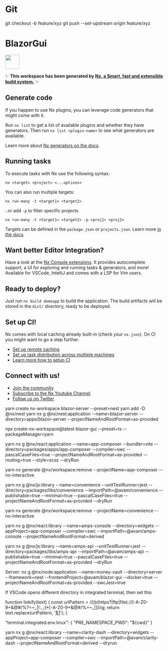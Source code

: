 # Git

git checkout -b feature/xyz
git push --set-upstream origin feature/xyz

# BlazorGui

<a alt="Nx logo" href="https://nx.dev" target="_blank" rel="noreferrer"><img src="https://raw.githubusercontent.com/nrwl/nx/master/images/nx-logo.png" width="45"></a>

✨ **This workspace has been generated by [Nx, a Smart, fast and extensible build system.](https://nx.dev)** ✨

## Generate code

If you happen to use Nx plugins, you can leverage code generators that might come with it.

Run `nx list` to get a list of available plugins and whether they have generators. Then run `nx list <plugin-name>` to see what generators are available.

Learn more about [Nx generators on the docs](https://nx.dev/plugin-features/use-code-generators).

## Running tasks

To execute tasks with Nx use the following syntax:

```
nx <target> <project> <...options>
```

You can also run multiple targets:

```
nx run-many -t <target1> <target2>
```

..or add `-p` to filter specific projects

```
nx run-many -t <target1> <target2> -p <proj1> <proj2>
```

Targets can be defined in the `package.json` or `projects.json`. Learn more [in the docs](https://nx.dev/core-features/run-tasks).

## Want better Editor Integration?

Have a look at the [Nx Console extensions](https://nx.dev/nx-console). It provides autocomplete support, a UI for exploring and running tasks & generators, and more! Available for VSCode, IntelliJ and comes with a LSP for Vim users.

## Ready to deploy?

Just run `nx build demoapp` to build the application. The build artifacts will be stored in the `dist/` directory, ready to be deployed.

## Set up CI!

Nx comes with local caching already built-in (check your `nx.json`). On CI you might want to go a step further.

- [Set up remote caching](https://nx.dev/core-features/share-your-cache)
- [Set up task distribution across multiple machines](https://nx.dev/nx-cloud/features/distribute-task-execution)
- [Learn more how to setup CI](https://nx.dev/recipes/ci)

## Connect with us!

- [Join the community](https://nx.dev/community)
- [Subscribe to the Nx Youtube Channel](https://www.youtube.com/@nxdevtools)
- [Follow us on Twitter](https://twitter.com/nxdevtools)

yarn create nx-workspace blazor-server --preset=nest
yarn add -D @nx/nest
yarn nx g @nx/nest:application --name=blazor-server --directory=apps/blazor-server --projectNameAndRootFormat=as-provided

npx create-nx-workspace@latest blazor-gui --preset=ts --packageManager=yarn

yarn nx g @nx/react:application --name=app-composer --bundler=vite --directory=packages/apps/app-composer --compiler=swc --pascalCaseFiles=true --projectNameAndRootFormat=as-provided --routing=true --style=scss --dryRun

yarn nx generate @nx/workspace:remove --projectName=app-composer --no-interactive

yarn nx g @nx/js:library --name=convenience --unitTestRunner=jest --directory=packages/libs/convenience --importPath=@avam/convenience --publishable=true --minimal=true --pascalCaseFiles=true --projectNameAndRootFormat=as-provided --dryRun

yarn nx generate @nx/workspace:remove --projectName=convenience --no-interactive

yarn nx g @nx/react:library --name=amps-console --directory=widgets --appProject=app-composer --compiler=swc --importPath=@avam/amps-console --projectNameAndRootFormat=derived

yarn nx g @nx/js:library --name=amps-api --unitTestRunner=jest --directory=packages/libs/amps-api --importPath=@avam/amps-api --publishable=true --minimal=true --pascalCaseFiles=true --projectNameAndRootFormat=as-provided --dryRun

Server:
nx g @nx/node:application --name=money-vault --directory=server --framework=nest --frontendProject=@avam/blazor-gui --docker=true --projectNameAndRootFormat=as-provided --swcJest=true

If VSCode opens different directory in integrated terminal, then set this

function linkify(text) {
const urlPattern = /(\b(https?|ftp|file):\/\/[-A-Z0-9+&@#\/%?=~_|!:,.;]\*[-A-Z0-9+&@#\/%=~_|])/ig;
return text.replace(urlPattern, '<a href="$1" target="_blank" rel="noopener noreferrer">$1</a>');
}

"terminal.integrated.env.linux": {
"PRE_NAMESPACE_PWD": "${cwd}"
}

yarn nx g @nx/react:library --name=clarity-dash --directory=widgets --appProject=app-composer --compiler=swc --importPath=@avam/clarity-dash --projectNameAndRootFormat=derived --dryrun
